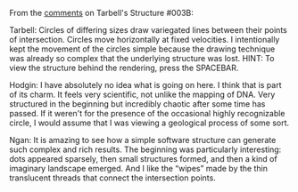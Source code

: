 From the [comments] on Tarbell's Structure #003B:

Tarbell:
Circles of differing sizes draw variegated lines between their points of intersection. Circles move horizontally at fixed velocities. I
intentionally kept the movement of the circles simple because the drawing technique was already so complex that the underlying structure was lost. HINT: To view the structure behind the rendering, press the SPACEBAR.

Hodgin:
I have absolutely no idea what is going on here. I think that is part of
its charm. It feels very scientific, not unlike the mapping of DNA. Very structured in the beginning but incredibly chaotic after some time has passed. If it weren't for the presence of the occasional highly recognizable circle, I would assume that I was viewing a geological process of some sort.

Ngan:
It is amazing to see how a simple software structure can generate such complex and rich results. The beginning was particularly interesting: dots appeared sparsely, then small structures formed, and then a kind of imaginary landscape emerged. And I like the “wipes” made by the thin translucent threads that connect the intersection points.

[comments]: http://artport.whitney.org/commissions/softwarestructures/s3_jared_2/comments.html
